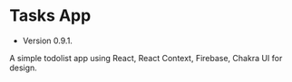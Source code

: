 # Tasks App

- Version 0.9.1.

A simple todolist app using React, React Context, Firebase, Chakra UI for design.
